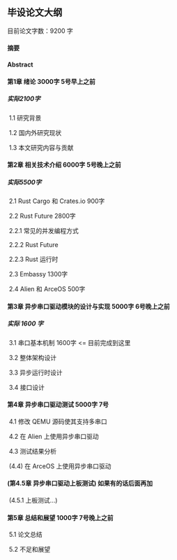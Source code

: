 ## 毕设论文大纲

目前论文字数：9200 字

#### 摘要

#### Abstract

#### 第1章 绪论 3000字    5号早上之前  

##### 实际2100字

​	1.1 研究背景  

​	1.2 国内外研究现状

​	1.3 本文研究内容与贡献

#### 第2章 相关技术介绍  6000字     5号晚上之前

##### 实际5500字

​	2.1 Rust Cargo 和 Crates.io    900字

​	2.2 Rust Future	2800字

​		2.2.1 常见的并发编程方式          

​		2.2.2 Rust Future 			   

​		2.2.3 Rust 运行时                                                

​	2.3 Embassy          1300字                                

​	2.4 Alien 和 ArceOS             500字

#### 第3章 异步串口驱动模块的设计与实现 5000字      6号晚上之前

##### 实际 1600 字

​	3.1 串口基本机制  1600字                        <= 目前完成到这里

​	3.2 整体架构设计

​	3.3 异步运行时设计

​	3.4 接口设计

#### 第4章 异步串口驱动测试  5000字    7号

​	4.1 修改 QEMU 源码使其支持多串口

​	4.2 在 Alien 上使用异步串口驱动

​	4.3 测试结果分析	

​	(4.4) 在 ArceOS 上使用异步串口驱动

#### (第4.5章 异步串口驱动上板测试)   如果有的话后面再加

​	(4.5.1 上板测试...)

#### 第5章 总结和展望 1000字	7号晚上之前

​	5.1 论文总结

​	5.2 不足和展望

